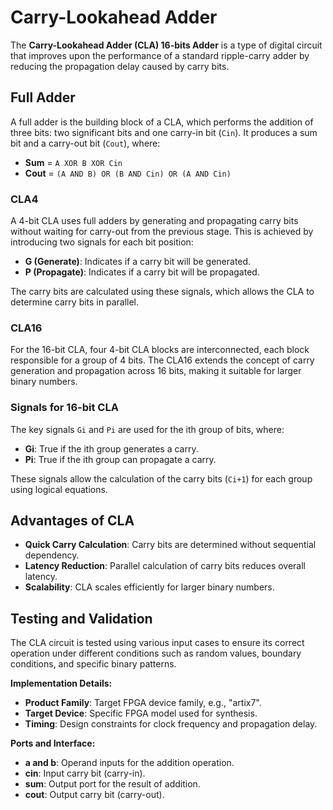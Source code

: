 # Carry-Lookahead Adder

The **Carry-Lookahead Adder (CLA) 16-bits Adder** is a type of digital circuit that improves upon the performance of a standard ripple-carry adder by reducing the propagation delay caused by carry bits.

## Full Adder

A full adder is the building block of a CLA, which performs the addition of three bits: two significant bits and one carry-in bit (`Cin`). It produces a sum bit and a carry-out bit (`Cout`), where:

- **Sum** = `A XOR B XOR Cin`
- **Cout** = `(A AND B) OR (B AND Cin) OR (A AND Cin)`

### CLA4

A 4-bit CLA uses full adders by generating and propagating carry bits without waiting for carry-out from the previous stage. This is achieved by introducing two signals for each bit position:

- **G (Generate)**: Indicates if a carry bit will be generated.
- **P (Propagate)**: Indicates if a carry bit will be propagated.

The carry bits are calculated using these signals, which allows the CLA to determine carry bits in parallel.

### CLA16

For the 16-bit CLA, four 4-bit CLA blocks are interconnected, each block responsible for a group of 4 bits. The CLA16 extends the concept of carry generation and propagation across 16 bits, making it suitable for larger binary numbers.

### Signals for 16-bit CLA

The key signals `Gi` and `Pi` are used for the ith group of bits, where:

- **Gi**: True if the ith group generates a carry.
- **Pi**: True if the ith group can propagate a carry.

These signals allow the calculation of the carry bits (`Ci+1`) for each group using logical equations.

## Advantages of CLA

- **Quick Carry Calculation**: Carry bits are determined without sequential dependency.
- **Latency Reduction**: Parallel calculation of carry bits reduces overall latency.
- **Scalability**: CLA scales efficiently for larger binary numbers.

## Testing and Validation

The CLA circuit is tested using various input cases to ensure its correct operation under different conditions such as random values, boundary conditions, and specific binary patterns.

**Implementation Details:**

- **Product Family**: Target FPGA device family, e.g., "artix7".
- **Target Device**: Specific FPGA model used for synthesis.
- **Timing**: Design constraints for clock frequency and propagation delay.

**Ports and Interface:**

- **a and b**: Operand inputs for the addition operation.
- **cin**: Input carry bit (carry-in).
- **sum**: Output port for the result of addition.
- **cout**: Output carry bit (carry-out).
